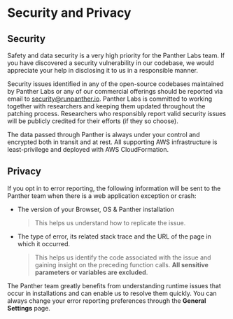 # Security and Privacy

## Security

Safety and data security is a very high priority for the Panther Labs team. If you have discovered a security vulnerability in our codebase, we would appreciate your help in disclosing it to us in a responsible manner.

Security issues identified in any of the open-source codebases maintained by Panther Labs or any of our commercial offerings should be reported via email to [security@runpanther.io](mailto:security@runpanther.io). Panther Labs is committed to working together with researchers and keeping them updated throughout the patching process. Researchers who responsibly report valid security issues will be publicly credited for their efforts \(if they so choose\).

The data passed through Panther is always under your control and encrypted both in transit and at rest. All supporting AWS infrastructure is least-privilege and deployed with AWS CloudFormation.

## Privacy

If you opt in to error reporting, the following information will be sent to the Panther team when there is a web application exception or crash:

* The version of your Browser, OS & Panther installation

  > This helps us understand how to replicate the issue.

* The type of error, its related stack trace and the URL of the page in which it occurred.

  > This helps us identify the code associated with the issue and gaining insight on the preceding function calls. **All sensitive parameters or variables are excluded**.

The Panther team greatly benefits from understanding runtime issues that occur in installations and can enable us to resolve them quickly. You can always change your error reporting preferences through the **General Settings** page.

